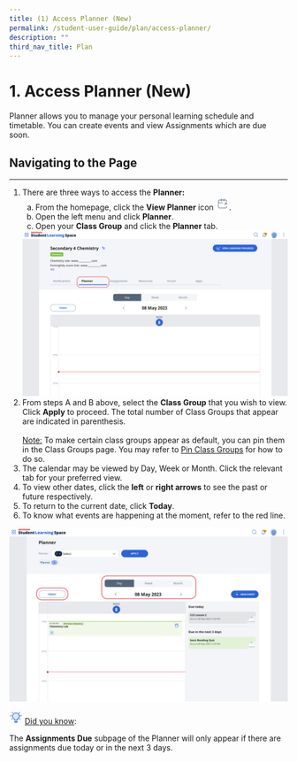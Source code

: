 ```yaml
---
title: (1) Access Planner (New)
permalink: /student-user-guide/plan/access-planner/
description: ""
third_nav_title: Plan
---
```

<h1>1. Access Planner (New)</h1>
  <p>Planner allows you to manage your personal learning schedule and timetable. You can create events and view Assignments which are due soon.</p>
  <h2>Navigating to the Page</h2>
<hr>
  <ol>
    <li>There are three ways to access the <strong>Planner:</strong>
      <ol style="list-style-type: lower-alpha;">
        <li>From the homepage, click the <strong>View Planner</strong> icon <img style="width:1.5rem; display: inline;" src="/images/Icons/CalendarOpen.svg">.</li>
        <li>Open the left menu and click <strong>Planner</strong>.</li>
        <li>Open your <strong>Class Group</strong> and click the <strong>Planner</strong> tab.</li>
      </ol>
    </li>
<img src="/images/1Student/P-ClassGroupPlanner.png">
	
<li>From steps A and B above, select the <strong>Class Group</strong> that you wish to view. Click <strong>Apply</strong> to proceed. The total number of Class Groups that appear are indicated in parenthesis.<br><br><u>Note:</u> To make certain class groups appear as default, you can pin them in the Class Groups page. You may refer to <a target="_blank" href="/student-user-guide/organise/access-class-groups/">Pin Class Groups</a> for how to do so.</li>
    <li>The calendar may be viewed by Day, Week or Month. Click the relevant tab for your preferred view.</li>
    <li>To view other dates, click the <strong>left</strong> or <strong>right arrows</strong> to see the past or future respectively.</li>
    <li>To return to the current date, click <strong>Today</strong>.</li>
    <li>To know what events are happening at the moment, refer to the red line.</li>
  </ol>
<img src="/images/1Student/P-Calendar.png">	
  <p><img style="width:1.5rem; display: inline;" src="/images/Icons/Bulb32.svg"> <u>Did you know</u>: 
	</p><p>The <strong>Assignments Due</strong> subpage of the Planner will only appear if there are assignments due today or in the next 3 days.</p>